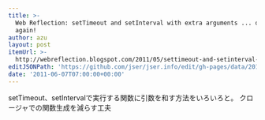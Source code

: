```yaml
---
title: >-
  Web Reflection: setTimeout and setInterval with extra arguments ... once
  again!
author: azu
layout: post
itemUrl: >-
  http://webreflection.blogspot.com/2011/05/settimeout-and-setinterval-with-extra.html
editJSONPath: 'https://github.com/jser/jser.info/edit/gh-pages/data/2011/06/index.json'
date: '2011-06-07T07:00:00+00:00'
---
```

setTimeout、setIntervalで実行する関数に引数を和す方法をいろいろと。
クロージャでの関数生成を減らす工夫
